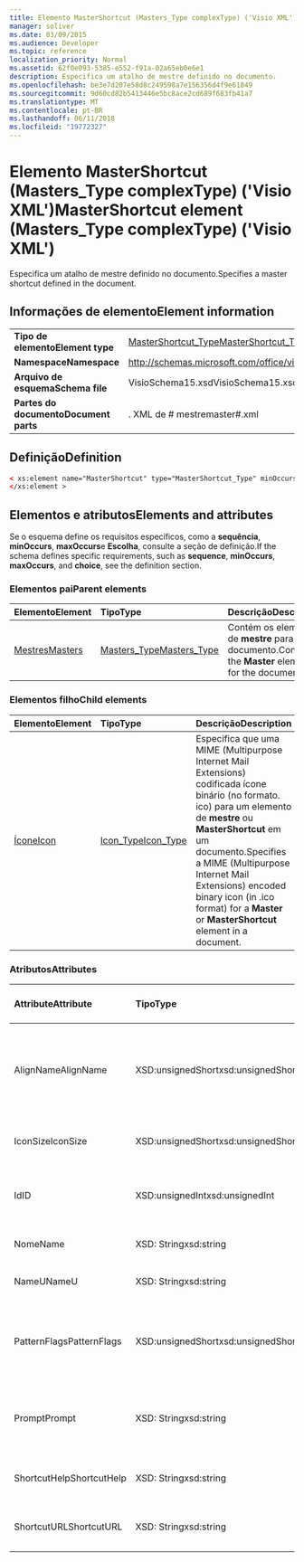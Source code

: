 ```yaml
---
title: Elemento MasterShortcut (Masters_Type complexType) ('Visio XML')
manager: soliver
ms.date: 03/09/2015
ms.audience: Developer
ms.topic: reference
localization_priority: Normal
ms.assetid: 62f0e093-5385-e552-f91a-02a65eb0e6e1
description: Especifica um atalho de mestre definido no documento.
ms.openlocfilehash: be3e7d207e58d8c249598a7e156356d4f9e61849
ms.sourcegitcommit: 9d60cd82b5413446e5bc8ace2cd689f683fb41a7
ms.translationtype: MT
ms.contentlocale: pt-BR
ms.lasthandoff: 06/11/2018
ms.locfileid: "19772327"
---
```

# <a name="mastershortcut-element-masterstype-complextype-visio-xml"></a><span data-ttu-id="10839-103">Elemento MasterShortcut (Masters_Type complexType) ('Visio XML')</span><span class="sxs-lookup"><span data-stu-id="10839-103">MasterShortcut element (Masters_Type complexType) ('Visio XML')</span></span>

<span data-ttu-id="10839-104">Especifica um atalho de mestre definido no documento.</span><span class="sxs-lookup"><span data-stu-id="10839-104">Specifies a master shortcut defined in the document.</span></span>
  
## <a name="element-information"></a><span data-ttu-id="10839-105">Informações de elemento</span><span class="sxs-lookup"><span data-stu-id="10839-105">Element information</span></span>

|||
|:-----|:-----|
|<span data-ttu-id="10839-106">**Tipo de elemento**</span><span class="sxs-lookup"><span data-stu-id="10839-106">**Element type**</span></span> <br/> |[<span data-ttu-id="10839-107">MasterShortcut_Type</span><span class="sxs-lookup"><span data-stu-id="10839-107">MasterShortcut_Type</span></span>](mastershortcut_type-complextypevisio-xml.md) <br/> |
|<span data-ttu-id="10839-108">**Namespace**</span><span class="sxs-lookup"><span data-stu-id="10839-108">**Namespace**</span></span> <br/> |http://schemas.microsoft.com/office/visio/2012/main  <br/> |
|<span data-ttu-id="10839-109">**Arquivo de esquema**</span><span class="sxs-lookup"><span data-stu-id="10839-109">**Schema file**</span></span> <br/> |<span data-ttu-id="10839-110">VisioSchema15.xsd</span><span class="sxs-lookup"><span data-stu-id="10839-110">VisioSchema15.xsd</span></span>  <br/> |
|<span data-ttu-id="10839-111">**Partes do documento**</span><span class="sxs-lookup"><span data-stu-id="10839-111">**Document parts**</span></span> <br/> |<span data-ttu-id="10839-112">. XML de # mestre</span><span class="sxs-lookup"><span data-stu-id="10839-112">master#.xml</span></span>  <br/> |
   
## <a name="definition"></a><span data-ttu-id="10839-113">Definição</span><span class="sxs-lookup"><span data-stu-id="10839-113">Definition</span></span>

```XML
< xs:element name="MasterShortcut" type="MasterShortcut_Type" minOccurs="0" maxOccurs="unbounded" >
</xs:element >
```

## <a name="elements-and-attributes"></a><span data-ttu-id="10839-114">Elementos e atributos</span><span class="sxs-lookup"><span data-stu-id="10839-114">Elements and attributes</span></span>

<span data-ttu-id="10839-115">Se o esquema define os requisitos específicos, como a **sequência**, **minOccurs**, **maxOccurs**e **Escolha**, consulte a seção de definição.</span><span class="sxs-lookup"><span data-stu-id="10839-115">If the schema defines specific requirements, such as **sequence**, **minOccurs**, **maxOccurs**, and **choice**, see the definition section.</span></span> 
  
### <a name="parent-elements"></a><span data-ttu-id="10839-116">Elementos pai</span><span class="sxs-lookup"><span data-stu-id="10839-116">Parent elements</span></span>

|<span data-ttu-id="10839-117">**Elemento**</span><span class="sxs-lookup"><span data-stu-id="10839-117">**Element**</span></span>|<span data-ttu-id="10839-118">**Tipo**</span><span class="sxs-lookup"><span data-stu-id="10839-118">**Type**</span></span>|<span data-ttu-id="10839-119">**Descrição**</span><span class="sxs-lookup"><span data-stu-id="10839-119">**Description**</span></span>|
|:-----|:-----|:-----|
|[<span data-ttu-id="10839-120">Mestres</span><span class="sxs-lookup"><span data-stu-id="10839-120">Masters</span></span>](masters-elementvisio-xml.md) <br/> |[<span data-ttu-id="10839-121">Masters_Type</span><span class="sxs-lookup"><span data-stu-id="10839-121">Masters_Type</span></span>](masters_type-complextypevisio-xml.md) <br/> |<span data-ttu-id="10839-122">Contém os elementos de **mestre** para o documento.</span><span class="sxs-lookup"><span data-stu-id="10839-122">Contains the **Master** elements for the document.</span></span>  <br/> |
   
### <a name="child-elements"></a><span data-ttu-id="10839-123">Elementos filho</span><span class="sxs-lookup"><span data-stu-id="10839-123">Child elements</span></span>

|<span data-ttu-id="10839-124">**Elemento**</span><span class="sxs-lookup"><span data-stu-id="10839-124">**Element**</span></span>|<span data-ttu-id="10839-125">**Tipo**</span><span class="sxs-lookup"><span data-stu-id="10839-125">**Type**</span></span>|<span data-ttu-id="10839-126">**Descrição**</span><span class="sxs-lookup"><span data-stu-id="10839-126">**Description**</span></span>|
|:-----|:-----|:-----|
|[<span data-ttu-id="10839-127">Ícone</span><span class="sxs-lookup"><span data-stu-id="10839-127">Icon</span></span>](icon-element-mastershortcut_type-complextypevisio-xml.md) <br/> |[<span data-ttu-id="10839-128">Icon_Type</span><span class="sxs-lookup"><span data-stu-id="10839-128">Icon_Type</span></span>](icon_type-complextypevisio-xml.md) <br/> |<span data-ttu-id="10839-129">Especifica que uma MIME (Multipurpose Internet Mail Extensions) codificada ícone binário (no formato. ico) para um elemento de **mestre** ou **MasterShortcut** em um documento.</span><span class="sxs-lookup"><span data-stu-id="10839-129">Specifies a MIME (Multipurpose Internet Mail Extensions) encoded binary icon (in .ico format) for a **Master** or **MasterShortcut** element in a document.</span></span>  <br/> |
   
### <a name="attributes"></a><span data-ttu-id="10839-130">Atributos</span><span class="sxs-lookup"><span data-stu-id="10839-130">Attributes</span></span>

|<span data-ttu-id="10839-131">**Attribute**</span><span class="sxs-lookup"><span data-stu-id="10839-131">**Attribute**</span></span>|<span data-ttu-id="10839-132">**Tipo**</span><span class="sxs-lookup"><span data-stu-id="10839-132">**Type**</span></span>|<span data-ttu-id="10839-133">**Obrigatório**</span><span class="sxs-lookup"><span data-stu-id="10839-133">**Required**</span></span>|<span data-ttu-id="10839-134">**Descrição**</span><span class="sxs-lookup"><span data-stu-id="10839-134">**Description**</span></span>|<span data-ttu-id="10839-135">**Valores possíveis**</span><span class="sxs-lookup"><span data-stu-id="10839-135">**Possible values**</span></span>|
|:-----|:-----|:-----|:-----|:-----|
|<span data-ttu-id="10839-136">AlignName</span><span class="sxs-lookup"><span data-stu-id="10839-136">AlignName</span></span>  <br/> |<span data-ttu-id="10839-137">XSD:unsignedShort</span><span class="sxs-lookup"><span data-stu-id="10839-137">xsd:unsignedShort</span></span>  <br/> |<span data-ttu-id="10839-138">opcional</span><span class="sxs-lookup"><span data-stu-id="10839-138">optional</span></span>  <br/> |<span data-ttu-id="10839-139">Especifica se o texto do elemento na janela de estêncil é alinhado à esquerda, direita, ou center.</span><span class="sxs-lookup"><span data-stu-id="10839-139">Specifies whether the element's text in the stencil window is aligned left, right, or center.</span></span>  <br/> |<span data-ttu-id="10839-140">Valores do tipo xsd:unsignedShort.</span><span class="sxs-lookup"><span data-stu-id="10839-140">Values of the xsd:unsignedShort type.</span></span>  <br/> |
|<span data-ttu-id="10839-141">IconSize</span><span class="sxs-lookup"><span data-stu-id="10839-141">IconSize</span></span>  <br/> |<span data-ttu-id="10839-142">XSD:unsignedShort</span><span class="sxs-lookup"><span data-stu-id="10839-142">xsd:unsignedShort</span></span>  <br/> |<span data-ttu-id="10839-143">opcional</span><span class="sxs-lookup"><span data-stu-id="10839-143">optional</span></span>  <br/> |<span data-ttu-id="10839-144">O tamanho do ícone do elemento.</span><span class="sxs-lookup"><span data-stu-id="10839-144">The size of the element's icon.</span></span>  <br/> |<span data-ttu-id="10839-145">Valores do tipo xsd:unsignedShort.</span><span class="sxs-lookup"><span data-stu-id="10839-145">Values of the xsd:unsignedShort type.</span></span>  <br/> |
|<span data-ttu-id="10839-146">Id</span><span class="sxs-lookup"><span data-stu-id="10839-146">ID</span></span>  <br/> |<span data-ttu-id="10839-147">XSD:unsignedInt</span><span class="sxs-lookup"><span data-stu-id="10839-147">xsd:unsignedInt</span></span>  <br/> |<span data-ttu-id="10839-148">obrigatório</span><span class="sxs-lookup"><span data-stu-id="10839-148">required</span></span>  <br/> |<span data-ttu-id="10839-149">A ID exclusiva do elemento dentro de seu elemento pai.</span><span class="sxs-lookup"><span data-stu-id="10839-149">The unique ID of the element within its parent element.</span></span>  <br/> |<span data-ttu-id="10839-150">Valores do tipo xsd:unsignedInt.</span><span class="sxs-lookup"><span data-stu-id="10839-150">Values of the xsd:unsignedInt type.</span></span>  <br/> |
|<span data-ttu-id="10839-151">Nome</span><span class="sxs-lookup"><span data-stu-id="10839-151">Name</span></span>  <br/> |<span data-ttu-id="10839-152">XSD: String</span><span class="sxs-lookup"><span data-stu-id="10839-152">xsd:string</span></span>  <br/> |<span data-ttu-id="10839-153">opcional</span><span class="sxs-lookup"><span data-stu-id="10839-153">optional</span></span>  <br/> |<span data-ttu-id="10839-154">O nome do elemento.</span><span class="sxs-lookup"><span data-stu-id="10839-154">The name of the element.</span></span>  <br/> |<span data-ttu-id="10839-155">Valores do tipo xsd: String.</span><span class="sxs-lookup"><span data-stu-id="10839-155">Values of the xsd:string type.</span></span>  <br/> |
|<span data-ttu-id="10839-156">NameU</span><span class="sxs-lookup"><span data-stu-id="10839-156">NameU</span></span>  <br/> |<span data-ttu-id="10839-157">XSD: String</span><span class="sxs-lookup"><span data-stu-id="10839-157">xsd:string</span></span>  <br/> |<span data-ttu-id="10839-158">opcional</span><span class="sxs-lookup"><span data-stu-id="10839-158">optional</span></span>  <br/> |<span data-ttu-id="10839-159">O nome universal do elemento.</span><span class="sxs-lookup"><span data-stu-id="10839-159">The universal name of the element.</span></span>  <br/> |<span data-ttu-id="10839-160">Valores do tipo xsd: String.</span><span class="sxs-lookup"><span data-stu-id="10839-160">Values of the xsd:string type.</span></span>  <br/> |
|<span data-ttu-id="10839-161">PatternFlags</span><span class="sxs-lookup"><span data-stu-id="10839-161">PatternFlags</span></span>  <br/> |<span data-ttu-id="10839-162">XSD:unsignedShort</span><span class="sxs-lookup"><span data-stu-id="10839-162">xsd:unsignedShort</span></span>  <br/> |<span data-ttu-id="10839-163">opcional</span><span class="sxs-lookup"><span data-stu-id="10839-163">optional</span></span>  <br/> |<span data-ttu-id="10839-164">Determina se um mestre se comporta como um padrão personalizado.</span><span class="sxs-lookup"><span data-stu-id="10839-164">Determines whether a master behaves as a custom pattern.</span></span>  <br/> |<span data-ttu-id="10839-165">Valores do tipo xsd:unsignedShort.</span><span class="sxs-lookup"><span data-stu-id="10839-165">Values of the xsd:unsignedShort type.</span></span>  <br/> |
|<span data-ttu-id="10839-166">Prompt</span><span class="sxs-lookup"><span data-stu-id="10839-166">Prompt</span></span>  <br/> |<span data-ttu-id="10839-167">XSD: String</span><span class="sxs-lookup"><span data-stu-id="10839-167">xsd:string</span></span>  <br/> |<span data-ttu-id="10839-168">opcional</span><span class="sxs-lookup"><span data-stu-id="10839-168">optional</span></span>  <br/> |<span data-ttu-id="10839-169">A barra de status e a ferramenta de dica de aviso para o elemento.</span><span class="sxs-lookup"><span data-stu-id="10839-169">The status bar and tool tip prompt for the element.</span></span>  <br/> |<span data-ttu-id="10839-170">Valores do tipo xsd: String.</span><span class="sxs-lookup"><span data-stu-id="10839-170">Values of the xsd:string type.</span></span>  <br/> |
|<span data-ttu-id="10839-171">ShortcutHelp</span><span class="sxs-lookup"><span data-stu-id="10839-171">ShortcutHelp</span></span>  <br/> |<span data-ttu-id="10839-172">XSD: String</span><span class="sxs-lookup"><span data-stu-id="10839-172">xsd:string</span></span>  <br/> |<span data-ttu-id="10839-173">opcional</span><span class="sxs-lookup"><span data-stu-id="10839-173">optional</span></span>  <br/> |<span data-ttu-id="10839-174">Uma cadeia de caracteres de ajuda para o elemento.</span><span class="sxs-lookup"><span data-stu-id="10839-174">A help string for the element.</span></span>  <br/> |<span data-ttu-id="10839-175">Valores do tipo xsd: String.</span><span class="sxs-lookup"><span data-stu-id="10839-175">Values of the xsd:string type.</span></span>  <br/> |
|<span data-ttu-id="10839-176">ShortcutURL</span><span class="sxs-lookup"><span data-stu-id="10839-176">ShortcutURL</span></span>  <br/> |<span data-ttu-id="10839-177">XSD: String</span><span class="sxs-lookup"><span data-stu-id="10839-177">xsd:string</span></span>  <br/> |<span data-ttu-id="10839-178">opcional</span><span class="sxs-lookup"><span data-stu-id="10839-178">optional</span></span>  <br/> |<span data-ttu-id="10839-179">Uma URL para um elemento **MasterShortcut** .</span><span class="sxs-lookup"><span data-stu-id="10839-179">A URL to a **MasterShortcut** element.</span></span>  <br/> |<span data-ttu-id="10839-180">Valores do tipo xsd: String.</span><span class="sxs-lookup"><span data-stu-id="10839-180">Values of the xsd:string type.</span></span>  <br/> |
   

